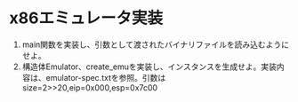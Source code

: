 # x86エミュレータ実装
1. main関数を実装し、引数として渡されたバイナリファイルを読み込むようにせよ。
2. 構造体Emulator、create_emuを実装し、インスタンスを生成せよ。実装内容は、emulator-spec.txtを参照。引数はsize=2>>20,eip=0x000,esp=0x7c00